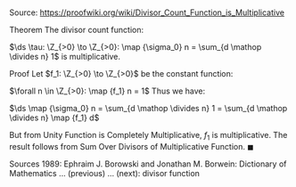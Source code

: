 # 

Source: https://proofwiki.org/wiki/Divisor_Count_Function_is_Multiplicative

Theorem
The divisor count function:

$\ds \tau: \Z_{>0} \to \Z_{>0}: \map {\sigma_0} n = \sum_{d \mathop \divides n} 1$
is multiplicative.


Proof
Let $f_1: \Z_{>0} \to \Z_{>0}$ be the constant function:

$\forall n \in \Z_{>0}: \map {f_1} n = 1$
Thus we have:

$\ds \map {\sigma_0} n = \sum_{d \mathop \divides n} 1 = \sum_{d \mathop \divides n} \map {f_1} d$

But from Unity Function is Completely Multiplicative, $f_1$ is multiplicative.
The result follows from Sum Over Divisors of Multiplicative Function.
$\blacksquare$


Sources
1989: Ephraim J. Borowski and Jonathan M. Borwein: Dictionary of Mathematics ... (previous) ... (next): divisor function




